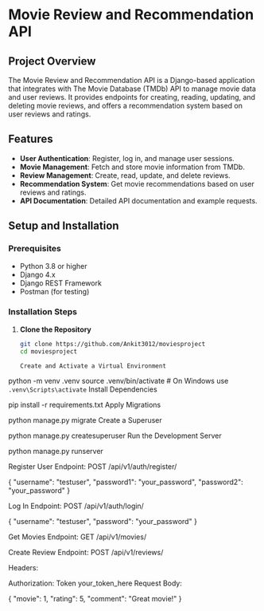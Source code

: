 # Movie Review and Recommendation API

## Project Overview

The Movie Review and Recommendation API is a Django-based application that integrates with The Movie Database (TMDb) API to manage movie data and user reviews. It provides endpoints for creating, reading, updating, and deleting movie reviews, and offers a recommendation system based on user reviews and ratings.

## Features

- **User Authentication**: Register, log in, and manage user sessions.
- **Movie Management**: Fetch and store movie information from TMDb.
- **Review Management**: Create, read, update, and delete reviews.
- **Recommendation System**: Get movie recommendations based on user reviews and ratings.
- **API Documentation**: Detailed API documentation and example requests.

## Setup and Installation

### Prerequisites

- Python 3.8 or higher
- Django 4.x
- Django REST Framework
- Postman (for testing)

### Installation Steps

1. **Clone the Repository**

   ```bash
   git clone https://github.com/Ankit3012/moviesproject
   cd moviesproject

   Create and Activate a Virtual Environment


python -m venv .venv
source .venv/bin/activate  # On Windows use `.venv\Scripts\activate`
Install Dependencies


pip install -r requirements.txt
Apply Migrations


python manage.py migrate
Create a Superuser


python manage.py createsuperuser
Run the Development Server


python manage.py runserver



Register User
Endpoint: POST /api/v1/auth/register/

{
  "username": "testuser",
  "password1": "your_password",
  "password2": "your_password"
}


Log In
Endpoint: POST /api/v1/auth/login/

{
  "username": "testuser",
  "password": "your_password"
}


Get Movies
Endpoint: GET /api/v1/movies/


Create Review
Endpoint: POST /api/v1/reviews/

Headers:

Authorization: Token your_token_here
Request Body:

{
  "movie": 1,
  "rating": 5,
  "comment": "Great movie!"
}

